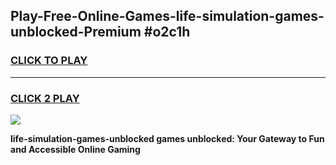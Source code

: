 
## Play-Free-Online-Games-life-simulation-games-unblocked-Premium #o2c1h
<h3>
<a href="https://premium.freeplayer.one?title=life-simulation-games-unblocked&ref=8M">CLICK TO PLAY</a></h3>
<hr>

<h3>
<a href="https://premium.freeplayer.one?title=life-simulation-games-unblocked&ref=8M">CLICK 2 PLAY</a>
  
</h3>

<a href="https://premium.freeplayer.one?title=life-simulation-games-unblocked&ref=8M"><img src="https://clearcache.store/games.png"></a>


**life-simulation-games-unblocked games unblocked: Your Gateway to Fun and Accessible Online Gaming**
